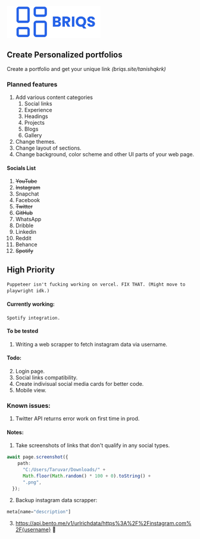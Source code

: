 <img width="50%" src="./public/logo_long.png" />

## Create Personalized portfolios
Create a portfolio and get your unique link _(briqs.site/tanishqkrk)_
<!-- ### Core functionlaity -->

### Planned features
1. Add various content categories
   1. Social links
   2. Experience
   3. Headings
   4. Projects
   5. Blogs
   6. Gallery
2. Change themes.
3. Change layout of sections.
4. Change background, color scheme and other UI parts of your web page.

#### Socials List
1. ~~YouTube~~
2. ~~Instagram~~
3. Snapchat
4. Facebook
5. ~~Twitter~~
6. ~~GitHub~~
7. WhatsApp
8. Dribble
9. Linkedin
10. Reddit
11. Behance
12. ~~Spotify~~

## High Priority
```Puppeteer isn't fucking working on vercel. FIX THAT. (Might move to playwright idk.)```

#### Currently working:
```Spotify integration.```

#### To be tested
1. Writing a web scrapper to fetch instagram data via username.

#### Todo:
2. Login page.
3. Social links compatibility.
4. Create indivisual social media cards for better code.
5. Mobile view.


### Known issues: 
1. Twitter API returns error work on first time in prod.

#### Notes:
1. Take screenshots of links that don't qualify in any social types.

```ts
await page.screenshot({
    path:
      "C:/Users/Taruvar/Downloads/" +
      Math.floor(Math.random() * 100 + 0).toString() +
      ".png",
  });
```
2. Backup instagram data scrapper: 
```js
meta[name="description"]
```
3. https://api.bento.me/v1/urlrichdata/https%3A%2F%2Finstagram.com%2F{username} 🤫